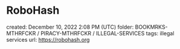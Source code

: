 # RoboHash

created: December 10, 2022 2:08 PM (UTC)
folder: BOOKMRKS-MTHRFCKR / PIRACY-MTHRFCKR / ILLEGAL-SERVICES
tags: illegal services
url: https://robohash.org